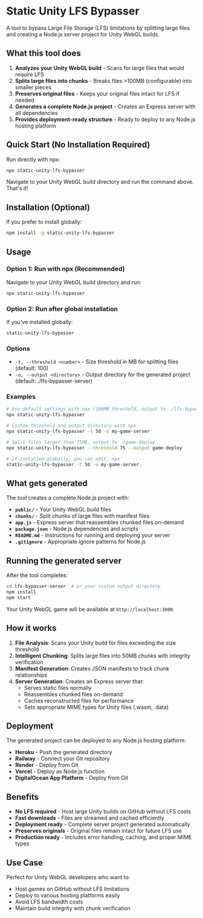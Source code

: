 # Static Unity LFS Bypasser

A tool to bypass Large File Storage (LFS) limitations by splitting large files and creating a Node.js server project for Unity WebGL builds.

## What this tool does

1. **Analyzes your Unity WebGL build** - Scans for large files that would require LFS
2. **Splits large files into chunks** - Breaks files >100MB (configurable) into smaller pieces
3. **Preserves original files** - Keeps your original files intact for LFS if needed
4. **Generates a complete Node.js project** - Creates an Express server with all dependencies
5. **Provides deployment-ready structure** - Ready to deploy to any Node.js hosting platform

## Quick Start (No Installation Required)

Run directly with npx:

```bash
npx static-unity-lfs-bypasser
```

Navigate to your Unity WebGL build directory and run the command above. That's it!

## Installation (Optional)

If you prefer to install globally:

```bash
npm install -g static-unity-lfs-bypasser
```

## Usage

### Option 1: Run with npx (Recommended)
Navigate to your Unity WebGL build directory and run:

```bash
npx static-unity-lfs-bypasser
```

### Option 2: Run after global installation
If you've installed globally:

```bash
static-unity-lfs-bypasser
```

### Options

- `-t, --threshold <number>` - Size threshold in MB for splitting files (default: 100)
- `-o, --output <directory>` - Output directory for the generated project (default: ./lfs-bypasser-server)

### Examples

```bash
# Use default settings with npx (100MB threshold, output to ./lfs-bypasser-server)
npx static-unity-lfs-bypasser

# Custom threshold and output directory with npx
npx static-unity-lfs-bypasser -t 50 -o my-game-server

# Split files larger than 75MB, output to ./game-deploy
npx static-unity-lfs-bypasser --threshold 75 --output game-deploy

# If installed globally, you can omit 'npx'
static-unity-lfs-bypasser -t 50 -o my-game-server
```

## What gets generated

The tool creates a complete Node.js project with:

- **`public/`** - Your Unity WebGL build files
- **`chunks/`** - Split chunks of large files with manifest files
- **`app.js`** - Express server that reassembles chunked files on-demand
- **`package.json`** - Node.js dependencies and scripts
- **`README.md`** - Instructions for running and deploying your server
- **`.gitignore`** - Appropriate ignore patterns for Node.js

## Running the generated server

After the tool completes:

```bash
cd lfs-bypasser-server  # or your custom output directory
npm install
npm start
```

Your Unity WebGL game will be available at `http://localhost:3000`.

## How it works

1. **File Analysis**: Scans your Unity build for files exceeding the size threshold
2. **Intelligent Chunking**: Splits large files into 50MB chunks with integrity verification
3. **Manifest Generation**: Creates JSON manifests to track chunk relationships
4. **Server Generation**: Creates an Express server that:
   - Serves static files normally
   - Reassembles chunked files on-demand
   - Caches reconstructed files for performance
   - Sets appropriate MIME types for Unity files (.wasm, .data)

## Deployment

The generated project can be deployed to any Node.js hosting platform:

- **Heroku** - Push the generated directory
- **Railway** - Connect your Git repository
- **Render** - Deploy from Git
- **Vercel** - Deploy as Node.js function
- **DigitalOcean App Platform** - Deploy from Git

## Benefits

- **No LFS required** - Host large Unity builds on GitHub without LFS costs
- **Fast downloads** - Files are streamed and cached efficiently
- **Deployment ready** - Complete server project generated automatically
- **Preserves originals** - Original files remain intact for future LFS use
- **Production ready** - Includes error handling, caching, and proper MIME types

## Use Case

Perfect for Unity WebGL developers who want to:
- Host games on GitHub without LFS limitations
- Deploy to various hosting platforms easily
- Avoid LFS bandwidth costs
- Maintain build integrity with chunk verification 